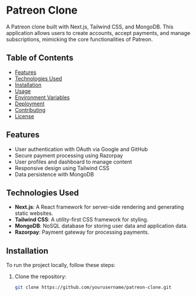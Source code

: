 # Patreon Clone

A Patreon clone built with Next.js, Tailwind CSS, and MongoDB. This application allows users to create accounts, accept payments, and manage subscriptions, mimicking the core functionalities of Patreon.

## Table of Contents

- [Features](#features)
- [Technologies Used](#technologies-used)
- [Installation](#installation)
- [Usage](#usage)
- [Environment Variables](#environment-variables)
- [Deployment](#deployment)
- [Contributing](#contributing)
- [License](#license)

## Features

- User authentication with OAuth via Google and GitHub
- Secure payment processing using Razorpay
- User profiles and dashboard to manage content
- Responsive design using Tailwind CSS
- Data persistence with MongoDB

## Technologies Used

- **Next.js**: A React framework for server-side rendering and generating static websites.
- **Tailwind CSS**: A utility-first CSS framework for styling.
- **MongoDB**: NoSQL database for storing user data and application data.
- **Razorpay**: Payment gateway for processing payments.

## Installation

To run the project locally, follow these steps:

1. Clone the repository:

   ```bash
   git clone https://github.com/yourusername/patreon-clone.git
